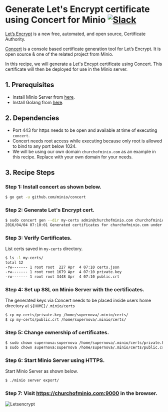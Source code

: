 # Generate Let's Encrypt certificate using Concert for Minio [![Slack](https://slack.minio.io/slack?type=svg)](https://slack.minio.io)

[Let’s Encrypt](https://letsencrypt.org/) is a new free, automated, and open source, Certificate Authority.

[Concert](https://docs.minio.io/docs/concert) is a console based certificate generation tool for Let’s Encrypt. It is open source & one of the related project from Minio.

In this recipe, we will generate a Let's Encypt certificate using Concert. This certificate will then be deployed for use in the Minio server.

## 1. Prerequisites

* Install Minio Server from [here](https://docs.minio.io/docs/minio).
* Install Golang from [here](https://docs.minio.io/docs/how-to-install-golang).

## 2. Dependencies

* Port 443 for https needs to be open and available at time of executing `concert`.
* Concert needs root access while executing because only root is allowed to bind to any port below 1024.
* We will be using our own domain ``churchofminio.com``  as an example in this recipe. Replace with your own domain for your needs.

## 3. Recipe Steps

### Step 1: Install concert as shown below.

```sh
$ go get -u github.com/minio/concert
```

### Step 2: Generate Let's Encrypt cert.


```sh
$ sudo concert gen --dir my-certs admin@churchofminio.com churchofminio.com
2016/04/04 07:10:01 Generated certificates for churchofminio.com under my-certs will expire in 89 days.
```

### Step 3: Verify Certificates.

List certs saved in `my-certs` directory.

```sh
$ ls -l my-certs/
total 12
-rw------- 1 root root  227 Apr  4 07:10 certs.json
-rw------- 1 root root 1679 Apr  4 07:10 private.key
-rw------- 1 root root 3448 Apr  4 07:10 public.crt
```

### Step 4: Set up SSL on Minio Server with the certificates.

The generated keys via Concert needs to be placed inside users home directory at ``${HOME}/.minio/certs``

```sh
$ cp my-certs/private.key /home/supernova/.minio/certs/
$ cp my-certs/public.crt /home/supernova/.minio/certs/
```

### Step 5: Change ownership of certificates.

```sh
$ sudo chown supernova:supernova /home/supernova/.minio/certs/private.key
$ sudo chown supernova:supernova /home/supernova/.minio/certs/public.crt
```

### Step 6: Start Minio Server using HTTPS.

Start Minio Server as shown below.

```sh
$ ./minio server export/
```

### Step 7: Visit <https://churchofminio.com:9000> in the browser.

![Letsencrypt](https://github.com/minio/cookbook/blob/master/docs/screenshots/letsencrypt-concert-minio.jpg?raw=true)
